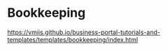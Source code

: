 # Bookkeeping

https://vmiis.github.io/business-portal-tutorials-and-templates/templates/bookkeeping/index.html

